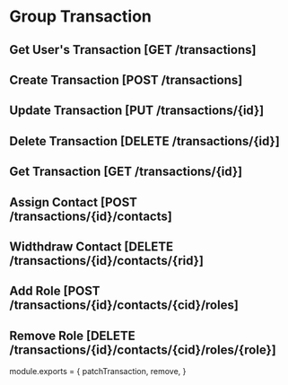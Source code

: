 # Group Transaction

## Get User's Transaction [GET /transactions]
<!-- include(tests/transaction/getUserTransaction.md) -->

## Create Transaction [POST /transactions]
<!-- include(tests/transaction/create.md) -->

## Update Transaction [PUT /transactions/{id}]
<!-- include(tests/transaction/patchTransaction.md) -->

## Delete Transaction [DELETE /transactions/{id}]
<!-- include(tests/transaction/remove.md) -->

## Get Transaction [GET /transactions/{id}]
<!-- include(tests/transaction/getTransaction.md) -->

## Assign Contact [POST /transactions/{id}/contacts]
<!-- include(tests/transaction/assign.md) -->

## Widthdraw Contact [DELETE /transactions/{id}/contacts/{rid}]
<!-- include(tests/transaction/assign.md) -->

## Add Role [POST /transactions/{id}/contacts/{cid}/roles]
<!-- include(tests/transaction/addRole.md) -->

## Remove Role [DELETE /transactions/{id}/contacts/{cid}/roles/{role}]
<!-- include(tests/transaction/removeRole.md) -->

module.exports = {
  patchTransaction,
  remove,
}